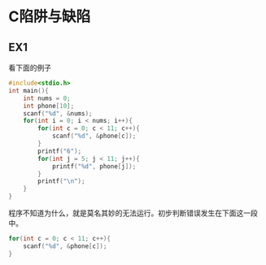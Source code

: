 # C陷阱与缺陷
## EX1
看下面的例子
```cpp
#include<stdio.h>
int main(){
    int nums = 0;
    int phone[10];
    scanf("%d", &nums);
    for(int i = 0; i < nums; i++){
        for(int c = 0; c < 11; c++){
            scanf("%d", &phone[c]);
        }
        printf("6");
        for(int j = 5; j < 11; j++){
            printf("%d", phone[j]);
        }
        printf("\n");
    }
}
```
程序不知道为什么，就是莫名其妙的无法运行。初步判断错误发生在下面这一段中。
```cpp
for(int c = 0; c < 11; c++){
    scanf("%d", &phone[c]);
}
```
